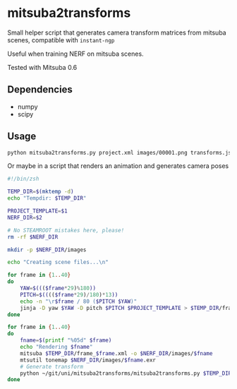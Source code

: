 # mitsuba2transforms

Small helper script that generates camera transform matrices from mitsuba scenes, compatible with `instant-ngp`

Useful when training NERF on mitsuba scenes.

Tested with Mitsuba 0.6

## Dependencies

 * numpy
 * scipy

## Usage

```sh
python mitsuba2transforms.py project.xml images/00001.png transforms.json
```

Or maybe in a script that renders an animation and generates camera poses
```sh
#!/bin/zsh

TEMP_DIR=$(mktemp -d)
echo "Tempdir: $TEMP_DIR"

PROJECT_TEMPLATE=$1
NERF_DIR=$2

# No STEAMROOT mistakes here, please!
rm -rf $NERF_DIR

mkdir -p $NERF_DIR/images

echo "Creating scene files...\n"

for frame in {1..40}
do
	YAW=$((($frame*29)%180))
	PITCH=$(((($frame*29)/180)*13))
	echo -n "\r$frame / 80 ($PITCH $YAW)"
	jinja -D yaw $YAW -D pitch $PITCH $PROJECT_TEMPLATE > $TEMP_DIR/frame_$frame.xml
done

for frame in {1..40}
do
	fname=$(printf "%05d" $frame)
	echo "Rendering $fname"
	mitsuba $TEMP_DIR/frame_$frame.xml -o $NERF_DIR/images/$fname
	mtsutil tonemap $NERF_DIR/images/$fname.exr
	# Generate transform
	python ~/git/uni/mitsuba2transforms/mitsuba2transforms.py $TEMP_DIR/frame_$frame.xml $NERF_DIR/images/$fname.png $NERF_DIR/transforms.json
done
```